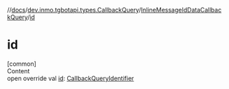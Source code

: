 //[docs](../../../index.md)/[dev.inmo.tgbotapi.types.CallbackQuery](../index.md)/[InlineMessageIdDataCallbackQuery](index.md)/[id](id.md)



# id  
[common]  
Content  
open override val [id](id.md): [CallbackQueryIdentifier](../../dev.inmo.tgbotapi.types/index.md#%5Bdev.inmo.tgbotapi.types%2FCallbackQueryIdentifier%2F%2F%2FPointingToDeclaration%2F%5D%2FClasslikes%2F625018081)  



